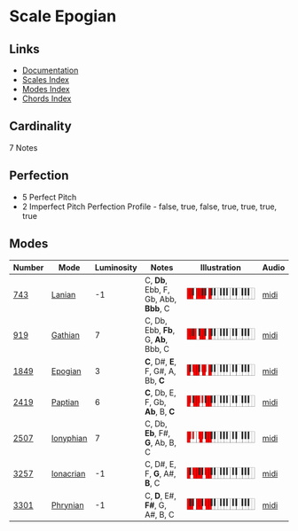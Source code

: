 # Scale Epogian

## Links

- [Documentation](README.md)
- [Scales Index](Scales.md)
- [Modes Index](Modes.md)
- [Chords Index](Chords.md)

## Cardinality

7 Notes

## Perfection

- 5 Perfect Pitch
- 2 Imperfect Pitch
Perfection Profile - false, true, false, true, true, true, true

## Modes

| Number | Mode | Luminosity | Notes | Illustration | Audio |
|--------|------|------------|-------|--------------|-------|
| [743](https://ianring.com/musictheory/scales/743) | [Lanian](ModeLanian.md) | -1 | C, **Db**, Ebb, F, Gb, Abb, **Bbb**, C | ![CNaturalLanian](ModeCNaturalLanian.png) | [midi](https://github.com/edipermadi/music/blob/main/docs/ModeCNaturalLanian.mid?raw=true) | 
| [919](https://ianring.com/musictheory/scales/919) | [Gathian](ModeGathian.md) | 7 | C, Db, Ebb, **Fb**, G, **Ab**, Bbb, C | ![CNaturalGathian](ModeCNaturalGathian.png) | [midi](https://github.com/edipermadi/music/blob/main/docs/ModeCNaturalGathian.mid?raw=true) | 
| [1849](https://ianring.com/musictheory/scales/1849) | [Epogian](ModeEpogian.md) | 3 | **C**, D#, **E**, F, G#, A, Bb, **C** | ![CNaturalEpogian](ModeCNaturalEpogian.png) | [midi](https://github.com/edipermadi/music/blob/main/docs/ModeCNaturalEpogian.mid?raw=true) | 
| [2419](https://ianring.com/musictheory/scales/2419) | [Paptian](ModePaptian.md) | 6 | **C**, Db, E, F, Gb, **Ab**, B, **C** | ![CNaturalPaptian](ModeCNaturalPaptian.png) | [midi](https://github.com/edipermadi/music/blob/main/docs/ModeCNaturalPaptian.mid?raw=true) | 
| [2507](https://ianring.com/musictheory/scales/2507) | [Ionyphian](ModeIonyphian.md) | 7 | C, Db, **Eb**, F#, **G**, Ab, B, C | ![CNaturalIonyphian](ModeCNaturalIonyphian.png) | [midi](https://github.com/edipermadi/music/blob/main/docs/ModeCNaturalIonyphian.mid?raw=true) | 
| [3257](https://ianring.com/musictheory/scales/3257) | [Ionacrian](ModeIonacrian.md) | -1 | C, D#, E, F, **G**, A#, **B**, C | ![CNaturalIonacrian](ModeCNaturalIonacrian.png) | [midi](https://github.com/edipermadi/music/blob/main/docs/ModeCNaturalIonacrian.mid?raw=true) | 
| [3301](https://ianring.com/musictheory/scales/3301) | [Phrynian](ModePhrynian.md) | -1 | C, **D**, E#, **F#**, G, A#, B, C | ![CNaturalPhrynian](ModeCNaturalPhrynian.png) | [midi](https://github.com/edipermadi/music/blob/main/docs/ModeCNaturalPhrynian.mid?raw=true) | 
